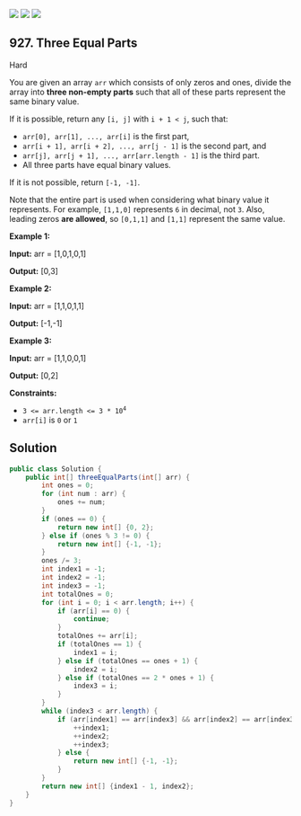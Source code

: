 [![](https://img.shields.io/github/stars/javadev/LeetCode-in-Java?label=Stars&style=flat-square)](https://github.com/javadev/LeetCode-in-Java)
[![](https://img.shields.io/github/forks/javadev/LeetCode-in-Java?label=Fork%20me%20on%20GitHub%20&style=flat-square)](https://github.com/javadev/LeetCode-in-Java/fork)
[![](https://img.shields.io/badge/-LeetCode%20in%20Kotlin-blue?style=flat-square)](https://github.com/javadev/LeetCode-in-Kotlin)

## 927\. Three Equal Parts

Hard

You are given an array `arr` which consists of only zeros and ones, divide the array into **three non-empty parts** such that all of these parts represent the same binary value.

If it is possible, return any `[i, j]` with `i + 1 < j`, such that:

*   `arr[0], arr[1], ..., arr[i]` is the first part,
*   `arr[i + 1], arr[i + 2], ..., arr[j - 1]` is the second part, and
*   `arr[j], arr[j + 1], ..., arr[arr.length - 1]` is the third part.
*   All three parts have equal binary values.

If it is not possible, return `[-1, -1]`.

Note that the entire part is used when considering what binary value it represents. For example, `[1,1,0]` represents `6` in decimal, not `3`. Also, leading zeros **are allowed**, so `[0,1,1]` and `[1,1]` represent the same value.

**Example 1:**

**Input:** arr = [1,0,1,0,1]

**Output:** [0,3]

**Example 2:**

**Input:** arr = [1,1,0,1,1]

**Output:** [-1,-1]

**Example 3:**

**Input:** arr = [1,1,0,0,1]

**Output:** [0,2]

**Constraints:**

*   <code>3 <= arr.length <= 3 * 10<sup>4</sup></code>
*   `arr[i]` is `0` or `1`

## Solution

```java
public class Solution {
    public int[] threeEqualParts(int[] arr) {
        int ones = 0;
        for (int num : arr) {
            ones += num;
        }
        if (ones == 0) {
            return new int[] {0, 2};
        } else if (ones % 3 != 0) {
            return new int[] {-1, -1};
        }
        ones /= 3;
        int index1 = -1;
        int index2 = -1;
        int index3 = -1;
        int totalOnes = 0;
        for (int i = 0; i < arr.length; i++) {
            if (arr[i] == 0) {
                continue;
            }
            totalOnes += arr[i];
            if (totalOnes == 1) {
                index1 = i;
            } else if (totalOnes == ones + 1) {
                index2 = i;
            } else if (totalOnes == 2 * ones + 1) {
                index3 = i;
            }
        }
        while (index3 < arr.length) {
            if (arr[index1] == arr[index3] && arr[index2] == arr[index3]) {
                ++index1;
                ++index2;
                ++index3;
            } else {
                return new int[] {-1, -1};
            }
        }
        return new int[] {index1 - 1, index2};
    }
}
```